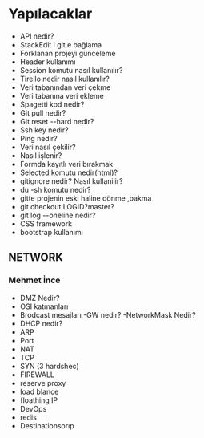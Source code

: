 # Yapılacaklar

- API nedir?
- StackEdit i git e bağlama
- Forklanan projeyi günceleme
- Header kullanımı
- Session komutu nasıl kullanılır?
- Tirello nedir nasıl kullanılır?
- Veri tabanından veri çekme
- Veri tabanına veri ekleme
- Spagetti kod nedir?
- Git pull nedir?
- Git reset --hard nedir?
- Ssh key nedir?
- Ping nedir?
- Veri nasıl çekilir?
- Nasıl işlenir?
- Formda kayıtlı veri bırakmak
- Selected komutu nedir(html)?
- gitignore nedir? Nasıl kullanilir?
- du -sh komutu nedir?
- gitte projenin eski haline dönme ,bakma
- git checkout LOGID?master?
- git log --oneline nedir?
- CSS framework
- bootstrap kullanımı
## NETWORK
### Mehmet İnce
- DMZ Nedir?
- OSI katmanları
- Brodcast mesajları
-GW nedir?
-NetworkMask Nedir?
- DHCP nedir?
- ARP
- Port
- NAT
- TCP
- SYN (3 hardshec)
- FIREWALL
- reserve proxy
- load blance
- floathing IP
- DevOps
- redis
- Destinationsorıp



